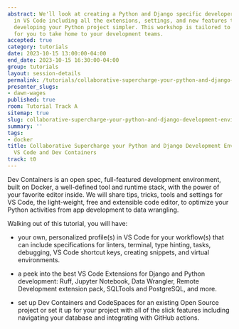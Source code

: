 ```yaml
---
abstract: We'll look at creating a Python and Django specific developer environment
  in VS Code including all the extensions, settings, and new features that will make
  developing your Python project simpler. This workshop is tailored to your needs
  for you to take home to your development teams.
accepted: true
category: tutorials
date: 2023-10-15 13:00:00-04:00
end_date: 2023-10-15 16:30:00-04:00
group: tutorials
layout: session-details
permalink: /tutorials/collaborative-supercharge-your-python-and-django-development-environment-with-vs-code-and-dev-containers/
presenter_slugs:
- dawn-wages
published: true
room: Tutorial Track A
sitemap: true
slug: collaborative-supercharge-your-python-and-django-development-environment-with-vs-code-and-dev-containers
summary: ''
tags:
- docker
title: Collaborative Supercharge your Python and Django Development Environment with
  VS Code and Dev Containers
track: t0
---
```


Dev Containers is an open spec, full-featured development environment, built on Docker, a well-defined tool and runtime stack, with the power of your favorite editor inside. We will share tips, tricks, tools and settings for VS Code, the light-weight, free and extensible code editor, to optimize your Python activities from app development to data wrangling. 

Walking out of this tutorial, you will have:

- your own, personalized profile(s) in VS Code for your workflow(s) that can include specifications for linters, terminal, type hinting, tasks, debugging, VS Code shortcut keys, creating snippets, and virtual environments.

- a peek into the best VS Code Extensions for Django and Python development: Ruff, Jupyter Notebook, Data Wrangler, Remote Development extension pack, SQLTools and PostgreSQL, and more. 

- set up Dev Containers and CodeSpaces for an existing Open Source project or set it up for your project with all of the slick features including navigating your database and integrating with GitHub actions.
